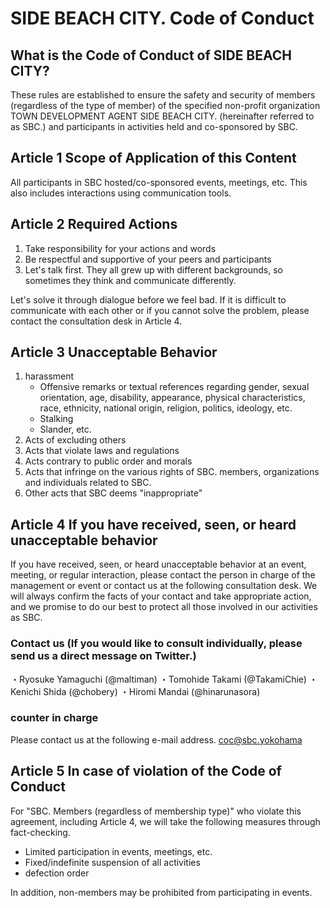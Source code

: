 # SIDE BEACH CITY. Code of Conduct  
## What is the Code of Conduct of SIDE BEACH CITY?
 
These rules are established to ensure the safety and security of members (regardless of the type of member) of the specified non-profit organization TOWN DEVELOPMENT AGENT SIDE BEACH CITY. (hereinafter referred to as SBC.) and participants in activities held and co-sponsored by SBC.


## Article 1 Scope of Application of this Content  
All participants in SBC hosted/co-sponsored events, meetings, etc. This also includes interactions using communication tools.



## Article 2 Required Actions  
1. Take responsibility for your actions and words 
2. Be respectful and supportive of your peers and participants 
3. Let's talk first. They all grew up with different backgrounds, so sometimes they think and communicate differently.

Let's solve it through dialogue before we feel bad.
If it is difficult to communicate with each other or if you cannot solve the problem, please contact the consultation desk in Article 4.

## Article 3 Unacceptable Behavior  
1.	harassment 
    * Offensive remarks or textual references regarding gender, sexual orientation, age, disability, appearance, physical characteristics, race, ethnicity, national origin, religion, politics, ideology, etc.
    * Stalking
    * Slander, etc.
2. Acts of excluding others 
3. Acts that violate laws and regulations 
4. Acts contrary to public order and morals 
5. Acts that infringe on the various rights of SBC. members, organizations and individuals related to SBC. 
6. Other acts that SBC deems "inappropriate"  


## Article 4 If you have received, seen, or heard unacceptable behavior  
If you have received, seen, or heard unacceptable behavior at an event, meeting, or regular interaction, please contact the person in charge of the management or event or contact us at the following consultation desk.
We will always confirm the facts of your contact and take appropriate action, and we promise to do our best to protect all those involved in our activities as SBC.

### Contact us  (If you would like to consult individually, please send us a direct message on Twitter.)
・Ryosuke Yamaguchi (@maltiman)
・Tomohide Takami (@TakamiChie)
・Kenichi Shida (@chobery)
・Hiromi Mandai (@hinarunasora)　

### counter in charge
Please contact us at the following e-mail address.
[coc@sbc.yokohama](mailto:coc@sbc.yokohama)

## Article 5 In case of violation of the Code of Conduct  
For "SBC. Members (regardless of membership type)" who violate this agreement, including Article 4, we will take the following measures through fact-checking.

* Limited participation in events, meetings, etc.
* Fixed/indefinite suspension of all activities
* defection order

In addition, non-members may be prohibited from participating in events.
